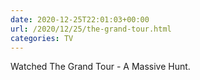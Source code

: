 ```yaml
---
date: 2020-12-25T22:01:03+00:00
url: /2020/12/25/the-grand-tour.html
categories: TV
---
```

Watched The Grand Tour - A Massive Hunt.




